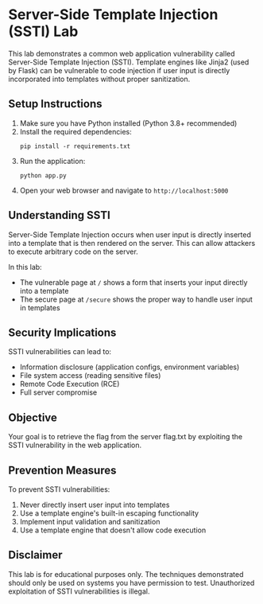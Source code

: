 # Server-Side Template Injection (SSTI) Lab

This lab demonstrates a common web application vulnerability called Server-Side Template Injection (SSTI). Template engines like Jinja2 (used by Flask) can be vulnerable to code injection if user input is directly incorporated into templates without proper sanitization.

## Setup Instructions

1. Make sure you have Python installed (Python 3.8+ recommended)
2. Install the required dependencies:
   ```
   pip install -r requirements.txt
   ```
3. Run the application:
   ```
   python app.py
   ```
4. Open your web browser and navigate to `http://localhost:5000`

## Understanding SSTI

Server-Side Template Injection occurs when user input is directly inserted into a template that is then rendered on the server. This can allow attackers to execute arbitrary code on the server.

In this lab:
- The vulnerable page at `/` shows a form that inserts your input directly into a template
- The secure page at `/secure` shows the proper way to handle user input in templates

## Security Implications

SSTI vulnerabilities can lead to:
- Information disclosure (application configs, environment variables)
- File system access (reading sensitive files)
- Remote Code Execution (RCE)
- Full server compromise

## Objective

Your goal is to retrieve the flag from the server flag.txt by exploiting the SSTI vulnerability in the web application.

## Prevention Measures

To prevent SSTI vulnerabilities:
1. Never directly insert user input into templates
2. Use a template engine's built-in escaping functionality
3. Implement input validation and sanitization
4. Use a template engine that doesn't allow code execution

## Disclaimer

This lab is for educational purposes only. The techniques demonstrated should only be used on systems you have permission to test. Unauthorized exploitation of SSTI vulnerabilities is illegal. 

